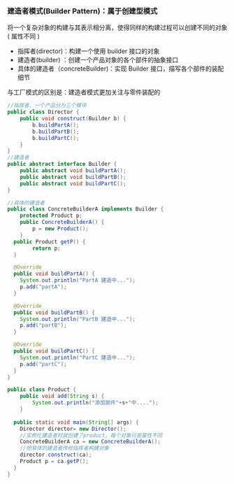 ### 建造者模式(Builder Pattern)：属于创建型模式

​	将一个复杂对象的构建与其表示相分离，使得同样的构建过程可以创建不同的对象 ( 属性不同 )	

- 指挥者(director)：构建一个使用 builder 接口的对象 
- 建造者(builder) ：创建一个产品对象的各个部件的抽象接口 
- 具体的建造者（concreteBuilder)：实现 Builder 接口，描写各个部件的装配细节

与工厂模式的区别是：建造者模式更加关注与零件装配的

```java
//指挥者，一个产品分为三个模块
public class Director {
	public void construct(Builder b) {
		b.buildPartA();
		b.buildPartB();
		b.buildPartC();
	}
}
//建造者
public abstract interface Builder {
    public abstract void buildPartA();
    public abstract void buildPartB();
    public abstract void buildPartC();
}

//具体的建造者
public class ConcreteBuilderA implements Builder {
	protected Product p;
	public ConcreteBuilderA() {
		p = new Product();
	}
  public Product getP() {
        return p;
  }

  @Override
  public void buildPartA() {
    System.out.println("PartA 建造中...");
    p.add("partA");
  }

  @Override
  public void buildPartB() {
    System.out.println("PartB 建造中...");
    p.add("partB");
  }

  @Override
  public void buildPartC() {
    System.out.println("PartC 建造中...");
    p.add("partC");
  }
}

public class Product {
	public void add(String s) {
		System.out.println("添加部件"+s+"中....");
	}
  
  public static void main(String[] args) {
    Director director= new Director();
    //实例化建造者时就创建了product，每个对象只是属性不同
    ConcreteBuilderA ca = new ConcreteBuilderA();  
    //把具体的建造者传给指挥者构建对象
    director.construct(ca);
    Product p = ca.getP();
  }
}
```